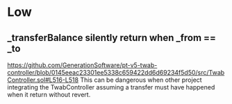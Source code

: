 # Low
## _transferBalance silently return when _from == _to
https://github.com/GenerationSoftware/pt-v5-twab-controller/blob/0145eeac23301ee5338c659422dd6d69234f5d50/src/TwabController.sol#L516-L518
This can be dangerous when other project integrating the TwabController assuming a transfer must have happened when it return without revert.